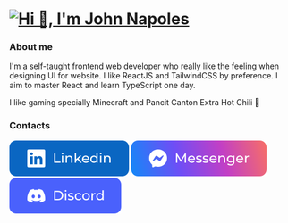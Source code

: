 # [![Hi 👋, I'm John Napoles](https://i.imgur.com/PmiUIue.png)](https://johnnapoles.netlify.app/)

### About me

I'm a self-taught frontend web developer who really like the feeling when designing UI for website. I like ReactJS and TailwindCSS by preference. I aim to master React and learn TypeScript one day.

I like gaming specially Minecraft and Pancit Canton Extra Hot Chili 🍜


### Contacts

[![LinkedIn](https://raw.githubusercontent.com/MinecraftJohn/MinecraftJohn/d0be74117a626d1101a10ec1ecde811d0362ae6e/assets/svg/linkedin.svg)](https://www.linkedin.com/in/johnnapoles/)
[![Messenger](https://raw.githubusercontent.com/MinecraftJohn/MinecraftJohn/0b7814e44ddd80c4105d8d3c98edba4f90d62f34/assets/svg/messenger.svg)](http://m.me/minecraft.john72)
[![Discord](https://raw.githubusercontent.com/MinecraftJohn/MinecraftJohn/d0be74117a626d1101a10ec1ecde811d0362ae6e/assets/svg/discord.svg)](http://discordapp.com/users/3437)